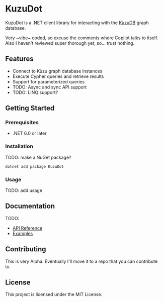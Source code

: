 # KuzuDot

KuzuDot is a .NET client library for interacting with the [KùzuDB](https://kuzudb.com/) graph database.

Very ~vibe~ coded, so excuse the comments where Copilot talks to itself. Also I haven't reviewed super thorough yet, so... trust nothing.

## Features

- Connect to Kùzu graph database instances
- Execute Cypher queries and retrieve results
- Support for parameterized queries
- TODO: Async and sync API support
- TODO: LINQ support?

## Getting Started

### Prerequisites

- .NET 6.0 or later

### Installation

TODO: make a NuGet package?
```bash
dotnet add package KuzuDot
```

### Usage

TODO: add usage

## Documentation

TODO:
- [API Reference](docs/API.md)
- [Examples](docs/EXAMPLES.md)

## Contributing

This is very Alpha. Eventually I'll move it to a repo that you can contribute to.

## License

This project is licensed under the MIT License.